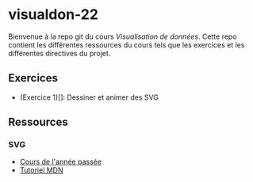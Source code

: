 # visualdon-22
Bienvenue à la repo git du cours *Visualisation de données*. Cette repo contient les différentes ressources du cours tels que les exercices et les différentes directives du projet. 

## Exercices 
* (Exercice 1)[]: Dessiner et animer des SVG


## Ressources
### SVG
* [Cours de l'année passée](https://observablehq.com/@idris-maps/svg)
* [Tutoriel MDN](https://developer.mozilla.org/en-US/docs/Web/SVG/Tutorial)
